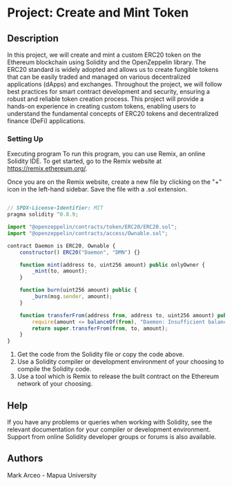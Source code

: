 # Project: Create and Mint Token 

## Description

In this project, we will create and mint a custom ERC20 token on the Ethereum blockchain using Solidity and the OpenZeppelin library. The ERC20 standard is widely adopted and allows us to create fungible tokens that can be easily traded and managed on various decentralized applications (dApps) and exchanges. Throughout the project, we will follow best practices for smart contract development and security, ensuring a robust and reliable token creation process. This project will provide a hands-on experience in creating custom tokens, enabling users to understand the fundamental concepts of ERC20 tokens and decentralized finance (DeFi) applications.

### Setting Up

Executing program
To run this program, you can use Remix, an online Solidity IDE. To get started, go to the Remix website at https://remix.ethereum.org/.

Once you are on the Remix website, create a new file by clicking on the "+" icon in the left-hand sidebar. Save the file with a .sol extension.

```javascript

// SPDX-License-Identifier: MIT
pragma solidity ^0.8.9;

import "@openzeppelin/contracts/token/ERC20/ERC20.sol";
import "@openzeppelin/contracts/access/Ownable.sol";

contract Daemon is ERC20, Ownable {
    constructor() ERC20("Daemon", "DMN") {}

    function mint(address to, uint256 amount) public onlyOwner {
        _mint(to, amount);
    }

    function burn(uint256 amount) public {
        _burn(msg.sender, amount);
    }

    function transferFrom(address from, address to, uint256 amount) public override returns (bool) {
        require(amount <= balanceOf(from), "Daemon: Insufficient balance");
        return super.transferFrom(from, to, amount);
    }
}


```


1. Get the code from the Solidity file or copy the code above.
2. Use a Solidity compiler or development environment of your choosing to compile the Solidity code.
3. Use a tool which is Remix to release the built contract on the Ethereum network of your choosing.

## Help

If you have any problems or queries when working with Solidity, see the relevant documentation for your compiler or development environment. Support from online Solidity developer groups or forums is also available.

## Authors

Mark Arceo - Mapua University
